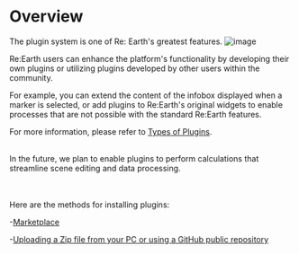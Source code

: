 # Overview

The plugin system is one of Re: Earth's greatest features. 
![image](https://github.com/CS-eukarya/User-Manual-English-/assets/154571156/6fbe73ae-d29a-42a1-9a02-43667aa894e6)

Re:Earth users can enhance the platform's functionality by developing their own plugins or utilizing plugins developed by other users within the community.

For example, you can extend the content of the infobox displayed when a marker is selected, or add plugins to Re:Earth's original widgets to enable processes that are not possible with the standard Re:Earth features.

For more information, please refer to [Types of Plugins](https://github.com/CS-eukarya/User-Manual-English-/blob/435dd41294ac1d70225ea1d43b567c8b5d3b7102/Types%20Of%20Plugins.md).
<br>
<br>

In the future, we plan to enable plugins to perform calculations that streamline scene editing and data processing.
<br>
<br>
<br>

Here are the methods for installing plugins:

-[Marketplace](https://github.com/CS-eukarya/User-Manual-English-/blob/435dd41294ac1d70225ea1d43b567c8b5d3b7102/Plugin%20Marketplace.md)

-[Uploading a Zip file from your PC or using a GitHub public repository](https://github.com/CS-eukarya/User-Manual-English-/blob/435dd41294ac1d70225ea1d43b567c8b5d3b7102/Install%20And%20Remove%20Plugins.md)

